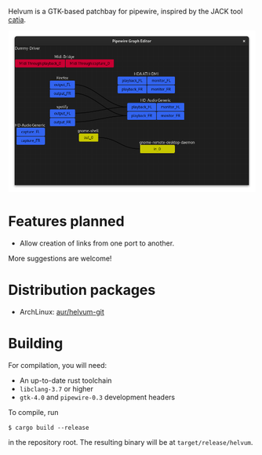 Helvum is a GTK-based patchbay for pipewire, inspired by the JACK tool [catia](https://kx.studio/Applications:Catia).

![Screenshot](screenshot.png)

# Features planned

- Allow creation of links from one port to another.

More suggestions are welcome!

# Distribution packages

- ArchLinux: [aur/helvum-git](https://aur.archlinux.org/packages/helvum-git)

# Building
For compilation, you will need:

- An up-to-date rust toolchain
- `libclang-3.7` or higher
- `gtk-4.0` and `pipewire-0.3` development headers

To compile, run

    $ cargo build --release

in the repository root.
The resulting binary will be at `target/release/helvum`.
